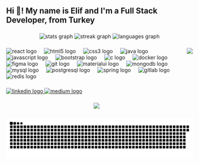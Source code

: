 <h2 align="left">Hi 👋! My name is Elif and I'm a Full Stack Developer, from Turkey</h2>

###

<div align="center">
  <img src="https://github-readme-stats.vercel.app/api?username=Elifakyol1020&hide_title=false&hide_rank=false&show_icons=true&include_all_commits=true&count_private=true&disable_animations=false&theme=dracula&locale=en&hide_border=false" height="150px" alt="stats graph"  />
  <img src="https://streak-stats.demolab.com?user=Elifakyol1020&locale=en&mode=daily&theme=dracula&hide_border=false&border_radius=5" height="150px" alt="streak graph"  />
  <img src="https://github-readme-stats.vercel.app/api/top-langs?username=Elifakyol1020&locale=en&hide_title=false&layout=compact&card_width=320&langs_count=5&theme=dracula&hide_border=false" height="150px" alt="languages graph"  />
</div>

###

<img align="right" height="150px" src="https://media1.giphy.com/media/v1.Y2lkPTc5MGI3NjExdzZzN20wZ3lkY2pxYzJ0amN1cGcxd3RiczA5c2k2d29tNWczOGx5OSZlcD12MV9pbnRlcm5hbF9naWZfYnlfaWQmY3Q9Zw/6FxJBpNTBgWdJCXKD4/giphy.gif"  />

###

<div align="left">
  <img src="https://cdn.jsdelivr.net/gh/devicons/devicon/icons/react/react-original.svg" height="30px" alt="react logo"  />
  <img width="12" />
  <img src="https://cdn.jsdelivr.net/gh/devicons/devicon/icons/html5/html5-original.svg" height="30px" alt="html5 logo"  />
  <img width="12" />
  <img src="https://cdn.jsdelivr.net/gh/devicons/devicon/icons/css3/css3-original.svg" height="30px" alt="css3 logo"  />
  <img width="12" />
  <img src="https://cdn.jsdelivr.net/gh/devicons/devicon/icons/java/java-original.svg" height="30px" alt="java logo"  />
  <img width="12" />
  <img src="https://cdn.jsdelivr.net/gh/devicons/devicon/icons/javascript/javascript-original.svg" height="30px" alt="javascript logo"  />
  <img width="12" />
  <img src="https://cdn.jsdelivr.net/gh/devicons/devicon/icons/bootstrap/bootstrap-original.svg" height="30px" alt="bootstrap logo"  />
  <img width="12" />
  <img src="https://cdn.jsdelivr.net/gh/devicons/devicon/icons/c/c-original.svg" height="30px" alt="c logo"  />
  <img width="12" />
  <img src="https://cdn.jsdelivr.net/gh/devicons/devicon/icons/docker/docker-original.svg" height="30px" alt="docker logo"  />
  <img width="12" />
  <img src="https://cdn.jsdelivr.net/gh/devicons/devicon/icons/figma/figma-original.svg" height="30px" alt="figma logo"  />
  <img width="12" />
  <img src="https://cdn.jsdelivr.net/gh/devicons/devicon/icons/git/git-original.svg" height="30px" alt="git logo"  />
  <img width="12" />
  <img src="https://cdn.jsdelivr.net/gh/devicons/devicon/icons/materialui/materialui-original.svg" height="30px" alt="materialui logo"  />
  <img width="12" />
  <img src="https://cdn.jsdelivr.net/gh/devicons/devicon/icons/mongodb/mongodb-original.svg" height="30px" alt="mongodb logo"  />
  <img width="12" />
  <img src="https://cdn.jsdelivr.net/gh/devicons/devicon/icons/mysql/mysql-original.svg" height="30px" alt="mysql logo"  />
  <img width="12" />
  <img src="https://cdn.jsdelivr.net/gh/devicons/devicon/icons/postgresql/postgresql-original.svg" height="30px" alt="postgresql logo"  />
  <img width="12" />
  <img src="https://cdn.jsdelivr.net/gh/devicons/devicon/icons/spring/spring-original.svg" height="30px" alt="spring logo"  />
  <img width="12" />
  <img src="https://cdn.jsdelivr.net/gh/devicons/devicon/icons/gitlab/gitlab-original.svg" height="30px" alt="gitlab logo"  />
  <img width="12" />
  <img src="https://cdn.jsdelivr.net/gh/devicons/devicon/icons/redis/redis-original.svg" height="30px" alt="redis logo"  />
</div>

###

<div align="left">
  <a href="www.linkedin.com/in/eliffakylll" target="_blank">
    <img src="https://img.shields.io/static/v1?message=LinkedIn&logo=linkedin&label=&color=0077B5&logoColor=white&labelColor=&style=for-the-badge" height="35px" alt="linkedin logo"  />
  </a>
  <a href="https://medium.com/@eakyol1020" target="_blank">
    <img src="https://img.shields.io/static/v1?message=Medium&logo=medium&label=&color=12100E&logoColor=white&labelColor=&style=for-the-badge" height="35px" alt="medium logo"  />
  </a>
</div>

###

<div align="center">
  <img src="https://profile-counter.glitch.me/Elifakyol1020/count.svg?"  />
</div>

###

<img src="https://raw.githubusercontent.com/Elifakyol1020/Elifakyol1020/output/snake.svg" alt="Snake animation" />

###
